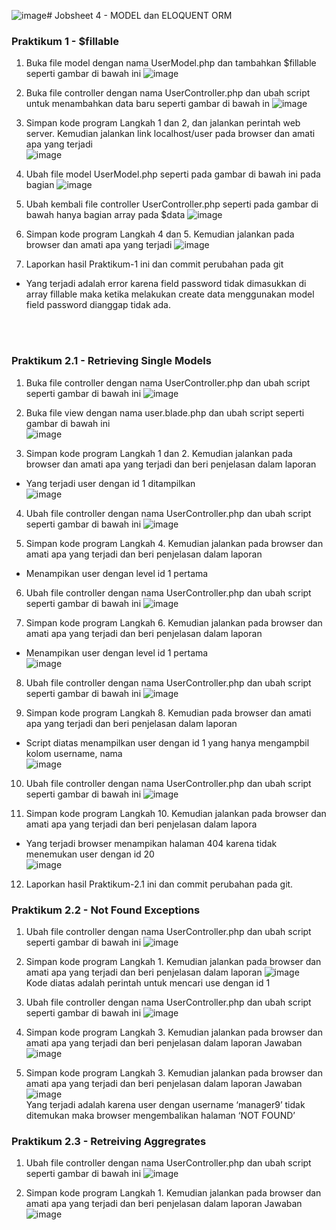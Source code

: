 ![image](https://github.com/gbrn7/PWL_2024/assets/127575934/c85e188a-fa78-4e44-900b-10391d31335a)# Jobsheet 4 - MODEL dan ELOQUENT ORM

### Praktikum 1 - $fillable

1. Buka file model dengan nama UserModel.php dan tambahkan $fillable seperti gambar di bawah ini
   ![image](https://github.com/gbrn7/PWL_2024/assets/127575934/a2531d3b-7b84-4379-bc1e-9dfa5c7e864e)

2. Buka file controller dengan nama UserController.php dan ubah script untuk menambahkan data baru seperti gambar di bawah in
   ![image](https://github.com/gbrn7/PWL_2024/assets/127575934/f88a0998-79a7-417c-8908-1a40a472636d)

3. Simpan kode program Langkah 1 dan 2, dan jalankan perintah web server. Kemudian jalankan link localhost/user pada browser
   dan amati apa yang terjadi <br>
   ![image](https://github.com/gbrn7/PWL_2024/assets/127575934/c3aeeadb-5d71-4670-ba36-db82e3fa7274)

4. Ubah file model UserModel.php seperti pada gambar di bawah ini pada bagian
   ![image](https://github.com/gbrn7/PWL_2024/assets/127575934/c93e352f-f491-4488-9aeb-aec1b5c73e46)

5. Ubah kembali file controller UserController.php seperti pada gambar di bawah hanya bagian array pada $data
   ![image](https://github.com/gbrn7/PWL_2024/assets/127575934/1a30e0a5-c532-4feb-acb1-8e1bb9542d6c)

6. Simpan kode program Langkah 4 dan 5. Kemudian jalankan pada browser dan amati apa yang terjadi
   ![image](https://github.com/gbrn7/PWL_2024/assets/127575934/829d69e1-042b-42b0-a632-b453fd7c8926)

7. Laporkan hasil Praktikum-1 ini dan commit perubahan pada git

-   Yang terjadi adalah error karena field password tidak dimasukkan di array fillable maka ketika melakukan create data menggunakan model field password dianggap tidak ada.

<br/> <br/>

### Praktikum 2.1 - Retrieving Single Models

1. Buka file controller dengan nama UserController.php dan ubah script seperti gambar di bawah ini
   ![image](https://github.com/gbrn7/PWL_2024/assets/127575934/515c214a-5d25-4771-aca3-be1e3e187a3d)

2. Buka file view dengan nama user.blade.php dan ubah script seperti gambar di bawah ini <br/>
   ![image](https://github.com/gbrn7/PWL_2024/assets/127575934/eb8bacd5-8329-4671-9fb6-d948ecac474a)

3. Simpan kode program Langkah 1 dan 2. Kemudian jalankan pada browser dan amati
   apa yang terjadi dan beri penjelasan dalam laporan

-   Yang terjadi user dengan id 1 ditampilkan <br/>
    ![image](https://github.com/gbrn7/PWL_2024/assets/127575934/09df578d-0220-4480-8922-f4dff8c73ad1)

4. Ubah file controller dengan nama UserController.php dan ubah script seperti gambar
   di bawah ini
   ![image](https://github.com/gbrn7/PWL_2024/assets/127575934/369a7290-34ad-4379-b586-53998d74399b)

5. Simpan kode program Langkah 4. Kemudian jalankan pada browser dan amati apa yang
   terjadi dan beri penjelasan dalam laporan

-   Menampikan user dengan level id 1 pertama

6. Ubah file controller dengan nama UserController.php dan ubah script seperti gambar
   di bawah ini
   ![image](https://github.com/gbrn7/PWL_2024/assets/127575934/b747adfc-7238-482e-9e7d-8f060f1d023d)

7. Simpan kode program Langkah 6. Kemudian jalankan pada browser dan amati apa yang
   terjadi dan beri penjelasan dalam laporan

-   Menampikan user dengan level id 1 pertama <br/>
    ![image](https://github.com/gbrn7/PWL_2024/assets/127575934/5babb914-5cdf-4fdf-8275-5199695ce8c7)

8. Ubah file controller dengan nama UserController.php dan ubah script seperti gambar
   di bawah ini
   ![image](https://github.com/gbrn7/PWL_2024/assets/127575934/b4f6fd27-3657-4b2a-ba7b-7873f47dd3db)

9. Simpan kode program Langkah 8. Kemudian pada browser dan amati apa yang terjadi
   dan beri penjelasan dalam laporan

-   Script diatas menampilkan user dengan id 1 yang hanya mengampbil kolom username, nama <br/>
    ![image](https://github.com/gbrn7/PWL_2024/assets/127575934/d07f2c8a-2655-4e7f-8615-ae713a259935)

10. Ubah file controller dengan nama UserController.php dan ubah script seperti gambar
    di bawah ini
    ![image](https://github.com/gbrn7/PWL_2024/assets/127575934/65dcb73b-e742-4ca5-b367-f4442e50272c)

11. Simpan kode program Langkah 10. Kemudian jalankan pada browser dan amati apa
    yang terjadi dan beri penjelasan dalam lapora
    
-   Yang terjadi browser menampikan halaman 404 karena tidak menemukan user dengan id 20 <br/>
    ![image](https://github.com/gbrn7/PWL_2024/assets/127575934/e57bf894-657a-4fbd-9742-eadd0699ab3d)

12. Laporkan hasil Praktikum-2.1 ini dan commit perubahan pada git.

### Praktikum 2.2 - Not Found Exceptions
1.	Ubah file controller dengan nama UserController.php dan ubah script seperti gambar di bawah ini
![image](https://github.com/gbrn7/PWL_2024/assets/127575934/d1b8be97-91ea-4875-afda-872d2082c92d)
2.	Simpan kode program Langkah 1. Kemudian jalankan pada browser dan amati apa yang terjadi dan beri penjelasan dalam laporan
![image](https://github.com/gbrn7/PWL_2024/assets/127575934/bfa47616-58fe-45b4-91c4-9f65cae9d358) <br>
Kode diatas adalah perintah untuk mencari use dengan id 1
3. Ubah file controller dengan nama UserController.php dan ubah script seperti gambar di bawah ini
   ![image](https://github.com/gbrn7/PWL_2024/assets/127575934/e78bd130-5b98-407b-83b8-b9055088832d)
4.	Simpan kode program Langkah 3. Kemudian jalankan pada browser dan amati apa yang terjadi dan beri penjelasan dalam laporan
Jawaban
![image](https://github.com/gbrn7/PWL_2024/assets/127575934/6e8ed558-f94e-4a1b-8988-210a6dcbaffc)

5. Simpan kode program Langkah 3. Kemudian jalankan pada browser dan amati apa yang terjadi dan beri penjelasan dalam laporan
Jawaban
![image](https://github.com/gbrn7/PWL_2024/assets/127575934/1cf5322d-af96-442c-8218-773efce3a03a) <br>
Yang terjadi adalah karena user dengan username ‘manager9’ tidak ditemukan maka browser mengembalikan halaman ‘NOT FOUND’

### Praktikum 2.3 - Retreiving Aggregrates
1.	Ubah file controller dengan nama UserController.php dan ubah script seperti gambar di bawah ini
   ![image](https://github.com/gbrn7/PWL_2024/assets/127575934/3afcf463-1091-45ff-b0e4-9cc010fa41ac)

2. Simpan kode program Langkah 1. Kemudian jalankan pada browser dan amati apa yang terjadi dan beri penjelasan dalam laporan
Jawaban
![image](https://github.com/gbrn7/PWL_2024/assets/127575934/ec4a9605-4a7a-4dd4-a89c-93d757b65362)

